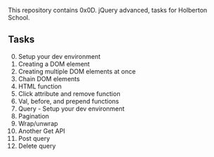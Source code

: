 This repository contains 0x0D. jQuery advanced, tasks for Holberton School.

## Tasks

0. Setup your dev environment
1. Creating a DOM element
2. Creating multiple DOM elements at once
3. Chain DOM elements
4. HTML function
5. Click attribute and remove function
6. Val, before, and prepend functions
7. Query - Setup your dev environment
8. Pagination
9. Wrap/unwrap
10. Another Get API
11. Post query
12. Delete query
